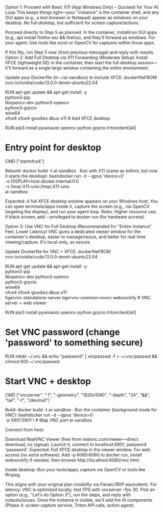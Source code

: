 Option 1: Proceed with Basic X11 (App Windows Only) – Quickest for Your AI Loop
This keeps things light—your "instance" is the container shell, and any GUI apps (e.g., a test browser or Notepad) appear as windows on your desktop. No full desktop, but sufficient for screen capture/actions.

Proceed directly to Step 5 as planned. In the container, install/run GUI apps (e.g., apt install firefox-esr && firefox), and they'll forward as windows. For your agent: Use tools like scrot or OpenCV for captures within those apps.

If this fits, run Step 5 now (from previous message) and reply with results.
Option 2: Add Full Desktop via X11 Forwarding (Moderate Setup)
Install XFCE (lightweight DE) in the container, then start the full desktop session— it'll forward as a single large window containing the entire environment.

Update your Dockerfile (in ~/ai-sandbox) to include XFCE:
dockerfileFROM nvcr.io/nvidia/cuda:13.0.0-devel-ubuntu22.04

RUN apt-get update && apt-get install -y \
    python3-pip \
    libopencv-dev python3-opencv \
    python3-grpcio \
    wine64 \
    xfce4 xfce4-goodies dbus-x11  # Add XFCE desktop

RUN pip3 install pywinauto opencv-python grpcio tritonclient[all]

# Entry point for desktop
CMD ["startxfce4"]

Rebuild: docker build -t ai-sandbox .
Run with X11 (same as before, but now it starts the desktop):
bashdocker run -it --gpus 'device=0' \
  -e DISPLAY=host.docker.internal:0.0 \
  -v /tmp/.X11-unix:/tmp/.X11-unix \
  ai-sandbox

Expected: A full XFCE desktop window appears on your Windows host. You can open terminals/apps inside it, capture the screen (e.g., via OpenCV targeting the display), and run your agent loop.
Risks: Higher resource use; if black screen, add --privileged to docker run (for hardware access).



Option 3: Use VNC for Full Desktop (Recommended for "Entire Instance" Feel, Lower Latency)
VNC gives a dedicated viewer window for the container's desktop, easier to manage/resize, and better for real-time viewing/capture. It's local-only, so secure.

Update Dockerfile for VNC + XFCE:
dockerfileFROM nvcr.io/nvidia/cuda:13.0.0-devel-ubuntu22.04

RUN apt-get update && apt-get install -y \
    python3-pip \
    libopencv-dev python3-opencv \
    python3-grpcio \
    wine64 \
    xfce4 xfce4-goodies dbus-x11 \
    tigervnc-standalone-server tigervnc-common novnc websockify  # VNC server + web viewer

RUN pip3 install pywinauto opencv-python grpcio tritonclient[all]

# Set VNC password (change 'password' to something secure)
RUN mkdir ~/.vnc && echo "password" | vncpasswd -f > ~/.vnc/passwd && chmod 600 ~/.vnc/passwd

# Start VNC + desktop
CMD ["vncserver", ":1", "-geometry", "1920x1080", "-depth", "24", "&&", "tail", "-f", "/dev/null"]

Build: docker build -t ai-sandbox .
Run the container (background mode for VNC):
bashdocker run -d --gpus 'device=0' \
  -p 5901:5901 \  # Map VNC port
  ai-sandbox

Connect from host:

Download RealVNC Viewer (free from realvnc.com/viewer—direct download, no signup).
Launch it, connect to localhost:5901, password 'password'.
Expected: Full XFCE desktop in the viewer window. For web access (no extra software): Add -p 6080:6080 to docker run, install websockify if needed, then browse http://localhost:6080/vnc.html.


Inside desktop: Run your tools/apps; capture via OpenCV or tools like ffmpeg.

This aligns with your original plan (visibility via Parsec/RDP equivalent). For latency: VNC is optimized locally; test FPS with vncserver -fps 30.
Pick an option (e.g., "Let's do Option 3"), run the steps, and reply with outputs/issues. Once the instance is visible, we'll add the AI components (Phase 4: screen capture service, Triton API calls, action agent).